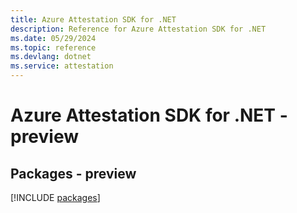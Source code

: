 ```yaml
---
title: Azure Attestation SDK for .NET
description: Reference for Azure Attestation SDK for .NET
ms.date: 05/29/2024
ms.topic: reference
ms.devlang: dotnet
ms.service: attestation
---
```

# Azure Attestation SDK for .NET - preview
## Packages - preview
[!INCLUDE [packages](attestation-index.md)]